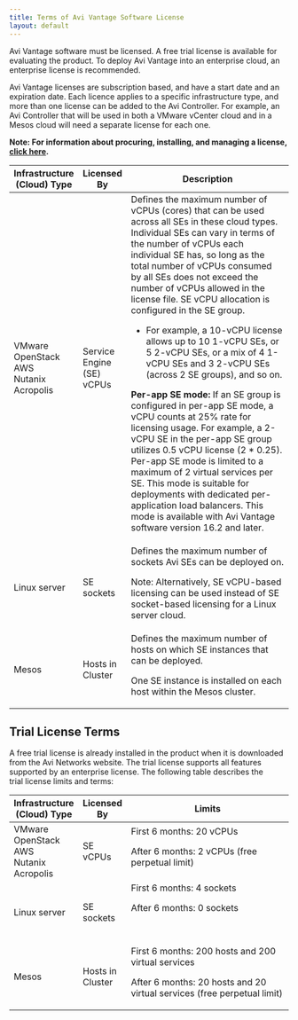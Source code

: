 ```yaml
---
title: Terms of Avi Vantage Software License
layout: default
---
```

Avi Vantage software must be licensed. A free trial license is available for evaluating the product. To deploy Avi Vantage into an enterprise cloud, an enterprise license is recommended.

Avi Vantage licenses are subscription based, and have a start date and an expiration date. Each licence applies to a specific infrastructure type, and more than one license can be added to the Avi Controller. For example, an Avi Controller that will be used in both a VMware vCenter cloud and in a Mesos cloud will need a separate license for each one.

**Note: For information about procuring, installing, and managing a license, <a href="/avi-vantage-license-management/">click here</a>.**
<table class="table"> 
 <thead> 
  <tr> 
   <th>Infrastructure (Cloud) Type</th> 
   <th>Licensed By</th> 
   <th width="60%">Description</th> 
  </tr> 
 </thead> 
 <tbody> 
  <tr> 
   <td>VMware<br> OpenStack<br> AWS<br> Nutanix Acropolis</td> 
   <td>Service Engine (SE) vCPUs</td> 
   <td>Defines the maximum number of vCPUs (cores) that can be used across all SEs in these cloud types. Individual SEs can vary in terms of the number of vCPUs each individual SE has, so long as the total number of vCPUs consumed by all SEs does not exceed the number of vCPUs&nbsp;allowed in the license file. SE vCPU allocation is configured in the SE group.<p></p> 
    <ul> 
     <li>For example, a 10-vCPU license allows up to 10 1-vCPU SEs, or 5 2-vCPU SEs, or a mix of 4 1-vCPU SEs and 3 2-vCPU SEs (across 2 SE groups), and so on.</li> 
    </ul> <p><strong>Per-app SE mode:</strong> If an SE group is configured in per-app SE mode,&nbsp;<span style="font-weight: 400;">a vCPU counts at 25% rate for licensing usage. For example, a&nbsp;2-vCPU SE in the per-app SE group utilizes 0.5 vCPU license (2 * 0.25). Per-app SE mode is limited to a maximum of 2 virtual services per SE. This mode is suitable for deployments with dedicated&nbsp;per-application load balancers. This mode is available with Avi Vantage software version 16.2 and later.</span></p></td> 
  </tr> 
  <tr> 
   <td>Linux server</td> 
   <td>SE sockets</td> 
   <td>Defines the maximum number of sockets Avi SEs can be deployed on.<p></p> <p>Note:&nbsp;Alternatively, SE vCPU-based licensing can be used instead of SE socket-based licensing for a Linux server cloud.</p></td> 
  </tr> 
  <tr> 
   <td>Mesos</td> 
   <td>Hosts in Cluster</td> 
   <td>Defines the maximum number of hosts on which SE&nbsp;instances that can be deployed.<p></p> <p>One SE instance is installed on each host within the Mesos cluster.</p></td> 
  </tr> 
 </tbody> 
</table>

## Trial License Terms

A free trial license is already installed in the product when it is downloaded from the Avi Networks website. The trial license supports all features supported by an enterprise license. The following table describes the trial license limits and terms:
<table class="table"> 
 <thead> 
  <tr> 
   <th>Infrastructure (Cloud) Type</th> 
   <th>Licensed By</th> 
   <th width="60%">Limits</th> 
  </tr> 
 </thead> 
 <tbody> 
  <tr> 
   <td>VMware<br> OpenStack<br> AWS<br> Nutanix Acropolis</td> 
   <td>SE vCPUs</td> 
   <td>First 6 months:&nbsp;20 vCPUs<p></p> <p>After 6 months: 2 vCPUs (free perpetual limit)</p></td> 
  </tr> 
  <tr> 
   <td>Linux server</td> 
   <td>SE sockets</td> 
   <td>First 6 months: 4&nbsp;sockets<p></p> <p>After 6 months:&nbsp;0 sockets</p> <p>&nbsp;</p></td> 
  </tr> 
  <tr> 
   <td>Mesos</td> 
   <td>Hosts in Cluster</td> 
   <td>First 6 months: 200 hosts and 200 virtual services<p></p> <p>After 6 months:&nbsp;20 hosts&nbsp;and 20 virtual services (free perpetual limit)</p></td> 
  </tr> 
 </tbody> 
</table>